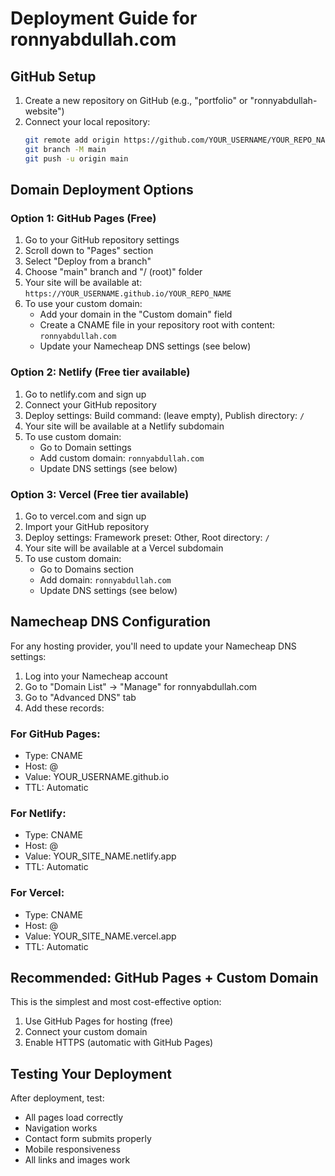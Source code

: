 # Deployment Guide for ronnyabdullah.com

## GitHub Setup
1. Create a new repository on GitHub (e.g., "portfolio" or "ronnyabdullah-website")
2. Connect your local repository:
   ```bash
   git remote add origin https://github.com/YOUR_USERNAME/YOUR_REPO_NAME.git
   git branch -M main
   git push -u origin main
   ```

## Domain Deployment Options

### Option 1: GitHub Pages (Free)
1. Go to your GitHub repository settings
2. Scroll down to "Pages" section
3. Select "Deploy from a branch"
4. Choose "main" branch and "/ (root)" folder
5. Your site will be available at: `https://YOUR_USERNAME.github.io/YOUR_REPO_NAME`
6. To use your custom domain:
   - Add your domain in the "Custom domain" field
   - Create a CNAME file in your repository root with content: `ronnyabdullah.com`
   - Update your Namecheap DNS settings (see below)

### Option 2: Netlify (Free tier available)
1. Go to netlify.com and sign up
2. Connect your GitHub repository
3. Deploy settings: Build command: (leave empty), Publish directory: `/`
4. Your site will be available at a Netlify subdomain
5. To use custom domain:
   - Go to Domain settings
   - Add custom domain: `ronnyabdullah.com`
   - Update DNS settings (see below)

### Option 3: Vercel (Free tier available)
1. Go to vercel.com and sign up
2. Import your GitHub repository
3. Deploy settings: Framework preset: Other, Root directory: `/`
4. Your site will be available at a Vercel subdomain
5. To use custom domain:
   - Go to Domains section
   - Add domain: `ronnyabdullah.com`
   - Update DNS settings (see below)

## Namecheap DNS Configuration

For any hosting provider, you'll need to update your Namecheap DNS settings:

1. Log into your Namecheap account
2. Go to "Domain List" → "Manage" for ronnyabdullah.com
3. Go to "Advanced DNS" tab
4. Add these records:

### For GitHub Pages:
- Type: CNAME
- Host: @
- Value: YOUR_USERNAME.github.io
- TTL: Automatic

### For Netlify:
- Type: CNAME
- Host: @
- Value: YOUR_SITE_NAME.netlify.app
- TTL: Automatic

### For Vercel:
- Type: CNAME
- Host: @
- Value: YOUR_SITE_NAME.vercel.app
- TTL: Automatic

## Recommended: GitHub Pages + Custom Domain

This is the simplest and most cost-effective option:
1. Use GitHub Pages for hosting (free)
2. Connect your custom domain
3. Enable HTTPS (automatic with GitHub Pages)

## Testing Your Deployment
After deployment, test:
- All pages load correctly
- Navigation works
- Contact form submits properly
- Mobile responsiveness
- All links and images work 